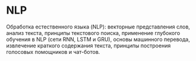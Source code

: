 # NLP
Обработка естественного языка (NLP): векторные представления слов, анализ текста, принципы текстового поиска, применение глубокого обучения в NLP (сети RNN, LSTM и GRU), основы машинного перевода, извлечение краткого содержания текста, принципы построения голосовых помощников и чат-ботов.
